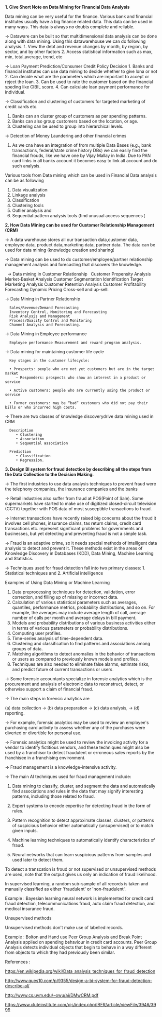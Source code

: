 **1. Give Short Note on Data Mining for Financial Data Analysis**

Data mining can be very useful for the finance. Various bank and financial institutes usually have a big finance related data.
This data can be used in many ways. This data is always no doubts complete and reliable.

-> Dataware can be built so that multidimensional data analysis can be done along with data mining.
   Using this datawarehouse we can do following analysis.
    1. View the debt and revenue changes by month, by region, by sector, and by other factors
    2. Access statistical information such as max, min, total,average, trend, etc
   
 ->  Loan Payment Prediction/Consumer Credit Policy Decision
    1. Banks and financial institutes can use data mining to decide whether to give lona or not 
    2. Can decide what are the parameters which are important to accept or reject the loan.
    3. Can be used to rate the customer based on the financial speding like CIBIL score.
    4. Can calculate loan payment performance for individual.
    
-> Classification and clustering of customers for targeted marketing of credit cards etc.
   1. Banks can an cluster group of customers as per spending patterns. 
   2. Banks can also group customers based on the location, or age.
   3. Clustering can be used to group into hierarchical levels.
   
-> Detection of Money Laundering and other financial crimes
  1. As we cna have an integration of from multiple Data Bases (e.g., bank transactions, federal/state crime history DBs)
     we can easily find the financial frouds, like we have one by Vijay Mallay in India. Due to PAN card links in all banks          account it becomes easy to link all account and do such analysis.
  
  Various tools from Data mining which can be used in Financial Data analysis can be as following 
   
   1. Data visualization
   2. Linkage analysis
   3. Classification
   4. Clustering tools 
   5. Outlier analysis and 
   6. Sequential pattern analysis tools (find unusual access sequences )
   
   
   

**2. How Data Mining can be used for Customer Relationship Management (CRM)**
   
   -> A data warehouse stores all our transaction data,customer data, employee data, product data,marketing data, partner           data. The data can be used for data mining (knowledge creation and sharing)
   
   -> Data mining can be used to do customer/employee/partner relationship management analysis and forecasting that discovers the knowledge. 
   
   -> Data mining in Customer Relationship
   
      Customer Propensity Analysis
      Market-Basket Analysis
      Customer Segmentation Identification
      Target Marketing Analysis
      Customer Retention Analysis
      Customer Profitability Forecasting
      Dynamic Pricing
      Cross-sell and up-sell.
      
   -> Data Mining in Partner Relationship
   
      Sales/Revenue/Demand Forecasting
      Inventory Control, Monitoring and Forecasting
      Risk Analysis and Management
      Process/Quality Control and Monitoring
      Channel Analysis and Forecasting.
      
   -> Data Mining in Employee performance 
   
      Employee performance Measurement and reward program analysis.
      
   -> Data mining for maintaining customer life cycle
      
      Key stages in the customer lifecycle:
      
      • Prospects: people who are not yet customers but are in the target market
         – Responders: prospects who show an interest in a product or service
         
      • Active customers: people who are currently using the product or service
      
      • Former customers: may be “bad” customers who did not pay their bills or who incurred high costs.   
      

   -> There are two classes of knowledge discoverydrive data mining used in CRM

      Description
         • Clustering
         • Association
         • Sequential association
         
      Prediction
         • Classification
         • Regression.





**3. Design BI system for fraud detection by describing all the steps from the Data Collection to the Decision Making.**

   -> The first industries to use data analysis techniques to prevent fraud were the telephony companies, the insurance companies and the banks
   
   -> Retail industries also suffer from fraud at POS(Point of Sale). Some supermarkets have started to make use of digitized closed-circuit television (CCTV) together with POS data of most susceptible transactions to fraud.
   
   -> Internet transactions have recently raised big concerns about the froud it involves cell phones, insurance claims, tax return claims, credit card transactions etc. represent significant problems for governments and businesses, but yet detecting and preventing fraud is not a simple task. 
   
   -> Fraud is an adaptive crime, so it needs special methods of intelligent data analysis to detect and prevent it. These methods exist in the areas of Knowledge Discovery in Databases (KDD), Data Mining, Machine Learning and Statistics.
   
   -> Techniques used for fraud detection fall into two primary classes: 
         1. Statistical techniques and 
         2. Artificial intelligence

Examples of Using Data Mining or Machine Learning 

1. Data preprocessing techniques for detection, validation, error correction, and filling up of missing or incorrect data.
2. Calculation of various statistical parameters such as averages, quantiles, performance metrics, probability distributions, and so on. For example, the averages may include average length of call, average number of calls per month and average delays in bill payment.
3. Models and probability distributions of various business activities either in terms of various parameters or probability distributions.
4. Computing user profiles.
5. Time-series analysis of time-dependent data.
6. Clustering and classification to find patterns and associations among groups of data.
7. Matching algorithms to detect anomalies in the behavior of transactions or users as compared to previously known models and profiles. 
8. Techniques are also needed to eliminate false alarms, estimate risks, and predict future of current transactions or users.

-> Some forensic accountants specialize in forensic analytics which is the procurement and analysis of electronic data to reconstruct, detect, or otherwise support a claim of financial fraud. 

-> The main steps in forensic analytics are 

(a) data collection -> (b) data preparation -> (c) data analysis, -> (d) reporting. 

-> For example, forensic analytics may be used to review an employee's purchasing card activity to assess whether any of the purchases were diverted or divertible for personal use. 

-> Forensic analytics might be used to review the invoicing activity for a vendor to identify fictitious vendors, and these techniques might also be used by a franchisor to detect fraudulent or erroneous sales reports by the franchisee in a franchising environment.

-> Fraud management is a knowledge-intensive activity. 

-> The main AI techniques used for fraud management include:

   1. Data mining to classify, cluster, and segment the data and automatically find associations and rules in the data that may signify interesting patterns, including those related to fraud.
   
   2. Expert systems to encode expertise for detecting fraud in the form of rules.
   
   3. Pattern recognition to detect approximate classes, clusters, or patterns of suspicious behavior either automatically (unsupervised) or to match given inputs.
   
   4. Machine learning techniques to automatically identify characteristics of fraud.
   
   5. Neural networks that can learn suspicious patterns from samples and used later to detect them.


To detect a transcation is froud or not supervised or unsupervised methods are used, note that the output gives us only an indication of fraud likelihood.

In supervised learning, a random sub-sample of all records is taken and manually classified as either 'fraudulent' or 'non-fraudulent'.

Example : Bayesian learning neural network is implemented for credit card fraud detection, telecommunications fraud, auto claim fraud detection, and medical insurance fraud.

Unsupervised methods

Unsupervised methods don't make use of labelled records.

Example : Bolton and Hand use Peer Group Analysis and Break Point Analysis applied on spending behaviour in credit card accounts. Peer Group Analysis detects individual objects that begin to behave in a way different from objects to which they had previously been similar.


References : 

https://en.wikipedia.org/wiki/Data_analysis_techniques_for_fraud_detection

http://www.ques10.com/p/9355/design-a-bi-system-for-fraud-detection-describe-al/

http://www.cs.uvm.edu/~xwu/ai/DMwCRM.pdf

https://www.cluteinstitute.com/ojs/index.php/IBER/article/viewFile/3946/3999







